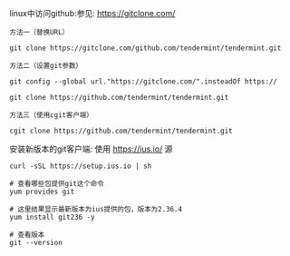linux中访问github:参见: https://gitclone.com/  
```shell
方法一（替换URL）

git clone https://gitclone.com/github.com/tendermint/tendermint.git

方法二（设置git参数）

git config --global url."https://gitclone.com/".insteadOf https://

git clone https://github.com/tendermint/tendermint.git

方法三（使用cgit客户端）

cgit clone https://github.com/tendermint/tendermint.git
```

安装新版本的git客户端: 使用 https://ius.io/ 源  
```shell
curl -sSL https://setup.ius.io | sh

# 查看哪些包提供git这个命令
yum provides git

# 这里结果显示最新版本为ius提供的包，版本为2.36.4
yum install git236 -y

# 查看版本
git --version
```
